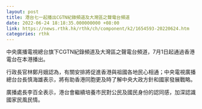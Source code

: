 ```yaml
---
layout: post
title: 港台七一起播出CGTN紀錄頻道及大灣區之聲電台頻道
date: 2022-06-24 18:18:35.000000000 +08:00
link: https://news.rthk.hk/rthk/ch/component/k2/1654593-20220624.htm
categories: rthk
---
```


中央廣播電視總台旗下CGTN紀錄頻道及大灣區之聲電台頻道，7月1日起通過香港電台在本港播出。

行政長官林鄭月娥認為，有關安排將促進香港與祖國各地民心相通；中央電視廣播總台台長慎海雄表示，將有助香港同胞更及時了解中央大政方針和國家發展戰略。

廣播處長李百全表示，港台會繼續培養市民對公民及國民身份的認同感，加深認識國家民風民情。
